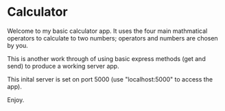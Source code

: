 # Calculator

Welcome to my basic calculator app. It uses the four main mathmatical operators to calculate to two numbers; operators and numbers are chosen by you.

This is another work through of using basic express methods (get and send) to produce a working server app.

This inital server is set on port 5000 (use "localhost:5000" to access the app).

Enjoy.